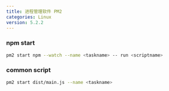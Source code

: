 ```yaml
---
title: 进程管理软件 PM2
categories: Linux
version: 5.2.2
---
```


### npm start

```bash
pm2 start npm --watch --name <taskname> -- run <scriptname>
```

### common script

```bash
pm2 start dist/main.js --name <taskname>
```

